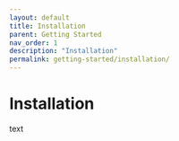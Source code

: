```yaml
---
layout: default
title: Installation
parent: Getting Started
nav_order: 1
description: "Installation"
permalink: getting-started/installation/
---
```


# Installation

text
